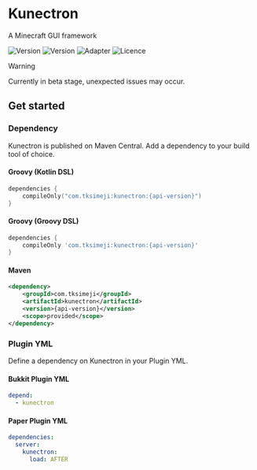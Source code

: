 # Kunectron

A Minecraft GUI framework

![Version](https://img.shields.io/badge/api--version-1.0.0--beta.13-blue?style=flat-square)
![Version](https://img.shields.io/badge/plugin--version-1.0.0--beta.13.2-blue?style=flat-square)
![Adapter](https://img.shields.io/badge/adapter-1.21.1--1.21.8-blue?style=flat-square)
![Licence](https://img.shields.io/badge/licence-MIT-blue?style=flat-square)

> [!WARNING]
> Currently in beta stage,
> unexpected issues may occur.

## Get started

### Dependency

Kunectron is published on Maven Central.
Add a dependency to your build tool of choice.

#### Groovy (Kotlin DSL)

```kotlin
dependencies {
    compileOnly("com.tksimeji:kunectron:{api-version}")
}
```

#### Groovy (Groovy DSL)

```groovy
dependencies {
    compileOnly 'com.tksimeji:kunectron:{api-version}'
}
```

#### Maven

```xml
<dependency>
    <groupId>com.tksimeji</groupId>
    <artifactId>kunectron</artifactId>
    <version>{api-version}</version>
    <scope>provided</scope>
</dependency>
```

### Plugin YML

Define a dependency on Kunectron in your Plugin YML.

#### Bukkit Plugin YML

```yaml
depend:
  - kunectron
```

#### Paper Plugin YML

```yaml
dependencies:
  server:
    kunectron:
      load: AFTER
```